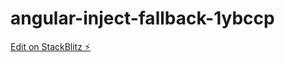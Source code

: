 # angular-inject-fallback-1ybccp

[Edit on StackBlitz ⚡️](https://stackblitz.com/edit/angular-inject-fallback-1ybccp)